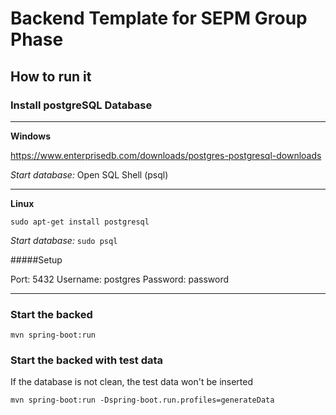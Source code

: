 # Backend Template for SEPM Group Phase

## How to run it


### Install postgreSQL Database

---
**Windows**

https://www.enterprisedb.com/downloads/postgres-postgresql-downloads

_Start database:_
Open SQL Shell (psql)

---
**Linux**

`sudo apt-get install postgresql`

_Start database:_
`sudo psql`

#####Setup

Port: 5432
Username: postgres
Password: password

---

### Start the backed
`mvn spring-boot:run`

### Start the backed with test data
If the database is not clean, the test data won't be inserted

`mvn spring-boot:run -Dspring-boot.run.profiles=generateData`

